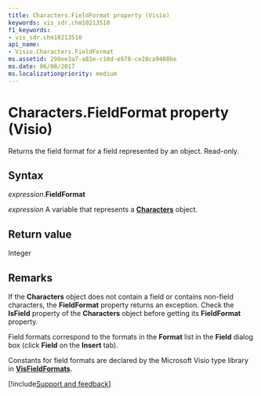 ```yaml
---
title: Characters.FieldFormat property (Visio)
keywords: vis_sdr.chm10213510
f1_keywords:
- vis_sdr.chm10213510
api_name:
- Visio.Characters.FieldFormat
ms.assetid: 298ee3a7-a81e-c10d-e978-ce28ca9408be
ms.date: 06/08/2017
ms.localizationpriority: medium
---
```



# Characters.FieldFormat property (Visio)

Returns the field format for a field represented by an object. Read-only.


## Syntax

_expression_.**FieldFormat**

_expression_ A variable that represents a **[Characters](Visio.Characters.md)** object.


## Return value

Integer


## Remarks

If the **Characters** object does not contain a field or contains non-field characters, the **FieldFormat** property returns an exception. Check the **IsField** property of the **Characters** object before getting its **FieldFormat** property.

Field formats correspond to the formats in the **Format** list in the **Field** dialog box (click **Field** on the **Insert** tab).

Constants for field formats are declared by the Microsoft Visio type library in **[VisFieldFormats](Visio.visfieldformats.md)**.

[!include[Support and feedback](~/includes/feedback-boilerplate.md)]